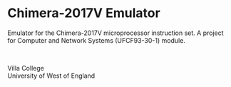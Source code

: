 # Chimera-2017V Emulator
Emulator for the Chimera-2017V microprocessor instruction set. A project for Computer and Network Systems (UFCF93-30-1) module. 

<br>

Villa College  
University of West of England